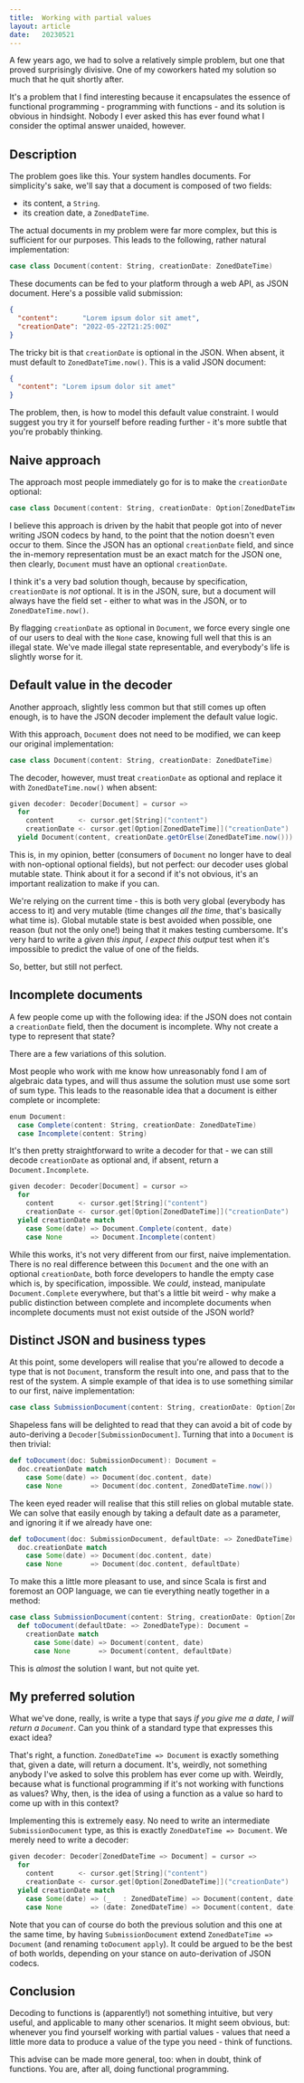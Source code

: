 ```yaml
---
title:  Working with partial values
layout: article
date:   20230521
---
```


A few years ago, we had to solve a relatively simple problem, but one that proved surprisingly divisive. One of my coworkers hated my solution so much that he quit shortly after.

It's a problem that I find interesting because it encapsulates the essence of functional programming - programming with functions - and its solution is obvious in hindsight. Nobody I ever asked this has ever found what I consider the optimal answer unaided, however.

## Description

The problem goes like this. Your system handles documents. For simplicity's sake, we'll say that a document is composed of two fields:
- its content, a `String`.
- its creation date, a `ZonedDateTime`.

The actual documents in my problem were far more complex, but this is sufficient for our purposes. This leads to the following, rather natural implementation:

```scala
case class Document(content: String, creationDate: ZonedDateTime)
```

These documents can be fed to your platform through a web API, as JSON document. Here's a possible valid submission:
```json
{
  "content":      "Lorem ipsum dolor sit amet",
  "creationDate": "2022-05-22T21:25:00Z"
}
```

The tricky bit is that `creationDate` is optional in the JSON. When absent, it must default to `ZonedDateTime.now()`. This is a valid JSON document:
```json
{
  "content": "Lorem ipsum dolor sit amet"
}
```

The problem, then, is how to model this default value constraint. I would suggest you try it for yourself before reading further - it's more subtle that you're probably thinking.


## Naive approach

The approach most people immediately go for is to make the `creationDate` optional:

```scala
case class Document(content: String, creationDate: Option[ZonedDateTime])
```

I believe this approach is driven by the habit that people got into of never writing JSON codecs by hand, to the point that the notion doesn't even occur to them. Since the JSON has an optional `creationDate` field, and since the in-memory representation must be an exact match for the JSON one, then clearly, `Document` must have an optional `creationDate`.

I think it's a very bad solution though, because by specification, `creationDate` is *not* optional. It is in the JSON, sure, but a document will always have the field set - either to what was in the JSON, or to `ZonedDateTime.now()`.

By flagging `creationDate` as optional in `Document`, we force every single one of our users to deal with the `None` case, knowing full well that this is an illegal state. We've made illegal state representable, and everybody's life is slightly worse for it.

## Default value in the decoder

Another approach, slightly less common but that still comes up often enough, is to have the JSON decoder implement the default value logic.

With this approach, `Document` does not need to be modified, we can keep our original implementation:

```scala
case class Document(content: String, creationDate: ZonedDateTime)
```

The decoder, however, must treat `creationDate` as optional and replace it with `ZonedDateTime.now()` when absent:

```scala
given decoder: Decoder[Document] = cursor =>
  for
    content      <- cursor.get[String]("content")
    creationDate <- cursor.get[Option[ZonedDateTime]]("creationDate")
  yield Document(content, creationDate.getOrElse(ZonedDateTime.now()))
```

This is, in my opinion, better (consumers of `Document` no longer have to deal with non-optional optional fields), but not perfect: our decoder uses global mutable state. Think about it for a second if it's not obvious, it's an important realization to make if you can.

We're relying on the current time - this is both very global (everybody has access to it) and very mutable (time changes *all the time*, that's basically what time is). Global mutable state is best avoided when possible, one reason (but not the only one!) being that it makes testing cumbersome. It's very hard to write a _given this input, I expect this output_ test when it's impossible to predict the value of one of the fields.

So, better, but still not perfect.

## Incomplete documents

A few people come up with the following idea: if the JSON does not contain a `creationDate` field, then the document is incomplete. Why not create a type to represent that state?

There are a few variations of this solution.

Most people who work with me know how unreasonably fond I am of algebraic data types, and will thus assume the solution must use some sort of sum type. This leads to the reasonable idea that a document is either complete or incomplete:

```scala
enum Document:
  case Complete(content: String, creationDate: ZonedDateTime)
  case Incomplete(content: String)
```

It's then pretty straightforward to write a decoder for that - we can still decode `creationDate` as optional and, if absent, return a `Document.Incomplete`.

```scala
given decoder: Decoder[Document] = cursor =>
  for
    content      <- cursor.get[String]("content")
    creationDate <- cursor.get[Option[ZonedDateTime]]("creationDate")
  yield creationDate match
    case Some(date) => Document.Complete(content, date)
    case None       => Document.Incomplete(content)
```

While this works, it's not very different from our first, naive implementation. There is no real difference between this `Document` and the one with an optional `creationDate`, both force developers to handle the empty case which is, by specification, impossible. We *could*, instead, manipulate `Document.Complete` everywhere, but that's a little bit weird - why make a public distinction between complete and incomplete documents when incomplete documents must not exist outside of the JSON world?

## Distinct JSON and business types

At this point, some developers will realise that you're allowed to decode a type that is not `Document`, transform the result into one, and pass that to the rest of the system. A simple example of that idea is to use something similar to our first, naive implementation:

```scala
case class SubmissionDocument(content: String, creationDate: Option[ZonedDateTime])
```

Shapeless fans will be delighted to read that they can avoid a bit of code by auto-deriving a `Decoder[SubmissionDocument]`. Turning that into a `Document` is then trivial:

```scala
def toDocument(doc: SubmissionDocument): Document =
  doc.creationDate match
    case Some(date) => Document(doc.content, date)
    case None       => Document(doc.content, ZonedDateTime.now())
```

The keen eyed reader will realise that this still relies on global mutable state. We can solve that easily enough by taking a default date as a parameter, and ignoring it if we already have one:

```scala
def toDocument(doc: SubmissionDocument, defaultDate: => ZonedDateTime): Document =
  doc.creationDate match
    case Some(date) => Document(doc.content, date)
    case None       => Document(doc.content, defaultDate)
```

To make this a little more pleasant to use, and since Scala is first and foremost an OOP language, we can tie everything neatly together in a method:


```scala
case class SubmissionDocument(content: String, creationDate: Option[ZonedDateTime]):
  def toDocument(defaultDate: => ZonedDateType): Document =
    creationDate match
      case Some(date) => Document(content, date)
      case None       => Document(content, defaultDate)
```


This is *almost* the solution I want, but not quite yet.

## My preferred solution

What we've done, really, is write a type that says _if you give me a date, I will return a `Document`_. Can you think of a standard type that expresses this exact idea?

That's right, a function. `ZonedDateTime => Document` is exactly something that, given a date, will return a document. It's, weirdly, not something anybody I've asked to solve this problem has ever come up with. Weirdly, because what is functional programming if it's not working with functions as values? Why, then, is the idea of using a function as a value so hard to come up with in this context?

Implementing this is extremely easy. No need to write an intermediate `SubmissionDocument` type, as this is exactly `ZonedDateTime => Document`. We merely need to write a decoder:

```scala
given decoder: Decoder[ZonedDateTime => Document] = cursor =>
  for
    content      <- cursor.get[String]("content")
    creationDate <- cursor.get[Option[ZonedDateTime]]("creationDate")
  yield creationDate match
    case Some(date) => (_   : ZonedDateTime) => Document(content, date)
    case None       => (date: ZonedDateTime) => Document(content, date)
```

Note that you can of course do both the previous solution and this one at the same time, by having `SubmissionDocument` extend `ZonedDateTime => Document` (and renaming `toDocument` `apply`). It could be argued to be the best of both worlds, depending on your stance on auto-derivation of JSON codecs.

## Conclusion

Decoding to functions is (apparently!) not something intuitive, but very useful, and applicable to many other scenarios. It might seem obvious, but: whenever you find yourself working with partial values - values that need a little more data to produce a value of the type you need - think of functions.

This advise can be made more general, too: when in doubt, think of functions. You are, after all, doing functional programming.
